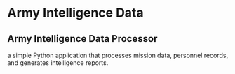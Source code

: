 # Army Intelligence Data 
## Army Intelligence Data Processor 
a simple Python application that processes mission data, personnel records, and generates intelligence reports. 